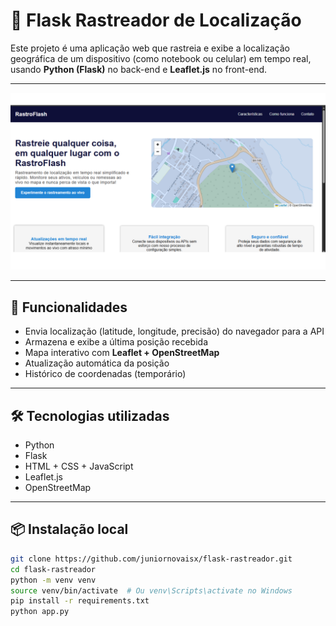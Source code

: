 # 📍 Flask Rastreador de Localização

Este projeto é uma aplicação web que rastreia e exibe a localização geográfica de um dispositivo (como notebook ou celular) em tempo real, usando **Python (Flask)** no back-end e **Leaflet.js** no front-end.

---
![Ratreador](rastreador.png)

---
## 🚀 Funcionalidades

- Envia localização (latitude, longitude, precisão) do navegador para a API
- Armazena e exibe a última posição recebida
- Mapa interativo com **Leaflet + OpenStreetMap**
- Atualização automática da posição
- Histórico de coordenadas (temporário)

---

## 🛠️ Tecnologias utilizadas

- Python 
- Flask
- HTML + CSS + JavaScript
- Leaflet.js
- OpenStreetMap

---

## 📦 Instalação local

```bash
git clone https://github.com/juniornovaisx/flask-rastreador.git
cd flask-rastreador
python -m venv venv
source venv/bin/activate  # Ou venv\Scripts\activate no Windows
pip install -r requirements.txt
python app.py
